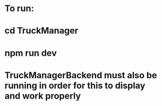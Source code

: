 ﻿# To run:
 # cd TruckManager
 # npm run dev
 #
 # TruckManagerBackend must also be running in order for this to display and work properly
